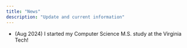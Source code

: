 ```yaml
---
title: "News"
description: "Update and current information"
---
```

* (Aug 2024) I started my Computer Science M.S. study at the Virginia Tech!
